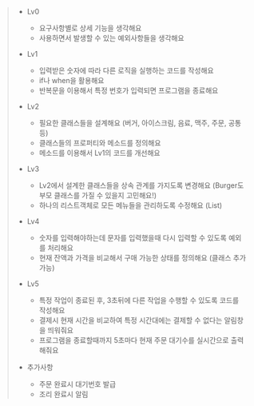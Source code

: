 


> - Lv0
>     - 요구사항별로 상세 기능을 생각해요
>     - 사용하면서 발생할 수 있는 예외사항들을 생각해요
> 
> - Lv1
>     - 입력받은 숫자에 따라 다른 로직을 실행하는 코드를 작성해요
>     - if나 when을 활용해요
>     - 반복문을 이용해서 특정 번호가 입력되면 프로그램을 종료해요
> 
> - Lv2
>     - 필요한 클래스들을 설계해요 (버거, 아이스크림, 음료, 맥주, 주문, 공통 등)
>     - 클래스들의 프로퍼티와 메소드를 정의해요
>     - 메소드를 이용해서 Lv1의 코드를 개선해요
> 
> - Lv3
>     - Lv2에서 설계한 클래스들을 상속 관계를 가지도록 변경해요 (Burger도 부모 클래스를 가질 수 있을지 고민해요!)
>     - 하나의 리스트객체로 모든 메뉴들을 관리하도록 수정해요 (List)
> 
> - Lv4
>     - 숫자를 입력해야하는데 문자를 입력했을때 다시 입력할 수 있도록 예외를 처리해요
>     - 현재 잔액과 가격을 비교해서 구매 가능한 상태를 정의해요 (클래스 추가가능)
> 
> - Lv5
>     - 특정 작업이 종료된 후, 3초뒤에 다른 작업을 수행할 수 있도록 코드를 작성해요
>     - 결제시 현재 시간을 비교하여 특정 시간대에는 결제할 수 없다는 알림창을 띄워줘요
>     - 프로그램을 종료할때까지 5초마다 현재 주문 대기수를 실시간으로 출력해줘요
> - 추가사항
>   - 주문 완료시 대기번호 발급
>   - 조리 완료시 알림
